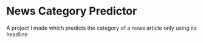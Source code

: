 # News Category Predictor

A project I made which predicts the category of a news article only using its headline
